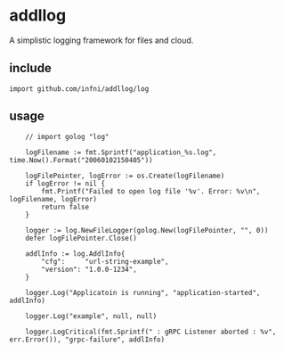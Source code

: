 # addllog
A simplistic logging framework for files and cloud.

## include
`import github.com/infni/addllog/log`

## usage

```
    // import golog "log"

	logFilename := fmt.Sprintf("application_%s.log", time.Now().Format("20060102150405"))

	logFilePointer, logError := os.Create(logFilename)
	if logError != nil {
		fmt.Printf("Failed to open log file '%v'. Error: %v\n", logFilename, logError)
		return false
	}

	logger := log.NewFileLogger(golog.New(logFilePointer, "", 0))
	defer logFilePointer.Close()

	addlInfo := log.AddlInfo{
		"cfg":     "url-string-example",
		"version": "1.0.0-1234",
	}

    logger.Log("Applicatoin is running", "application-started", addlInfo)

    logger.Log("example", null, null)

    logger.LogCritical(fmt.Sprintf(" : gRPC Listener aborted : %v", err.Error()), "grpc-failure", addlInfo)
```
